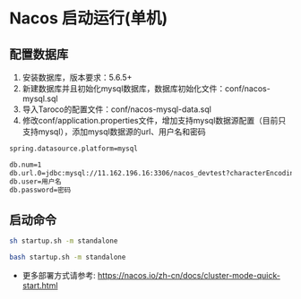 # Nacos 启动运行(单机)

## 配置数据库

1. 安装数据库，版本要求：5.6.5+
2. 新建数据库并且初始化mysql数据库，数据库初始化文件：conf/nacos-mysql.sql
3. 导入Taroco的配置文件：conf/nacos-mysql-data.sql
3. 修改conf/application.properties文件，增加支持mysql数据源配置（目前只支持mysql），添加mysql数据源的url、用户名和密码

```bash
spring.datasource.platform=mysql

db.num=1
db.url.0=jdbc:mysql://11.162.196.16:3306/nacos_devtest?characterEncoding=utf8&connectTimeout=1000&socketTimeout=3000&autoReconnect=true
db.user=用户名
db.password=密码
```

## 启动命令

```bash
sh startup.sh -m standalone

bash startup.sh -m standalone
```

* 更多部署方式请参考: https://nacos.io/zh-cn/docs/cluster-mode-quick-start.html